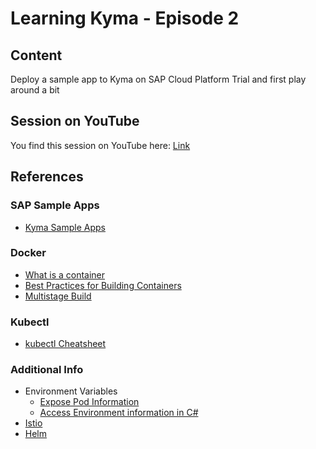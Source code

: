 # Learning Kyma - Episode 2

## Content
Deploy a sample app to Kyma on SAP Cloud Platform Trial and first play around a bit 

## Session on YouTube
You find this session on YouTube here: [Link](https://youtu.be/ypRgpicgqqQ)

## References

### SAP Sample Apps
* [Kyma Sample Apps](https://github.com/SAP-samples/kyma-runtime-extension-samples)

### Docker
* [What is a container](https://www.docker.com/resources/what-container)
* [Best Practices for Building Containers](https://docs.docker.com/develop/develop-images/dockerfile_best-practices/)
* [Multistage Build](https://docs.docker.com/develop/develop-images/multistage-build/)

### Kubectl
* [kubectl Cheatsheet](https://kubernetes.io/docs/reference/kubectl/cheatsheet/)

### Additional Info
* Environment Variables
    * [Expose Pod Information](https://kubernetes.io/docs/tasks/inject-data-application/environment-variable-expose-pod-information/)
    * [Access Environment information in C#](https://docs.microsoft.com/en-us/dotnet/api/system.environment.getenvironmentvariable?view=netcore-3.1)
* [Istio](https://istio.io/latest/docs/concepts/what-is-istio/)
* [Helm](https://helm.sh/)
